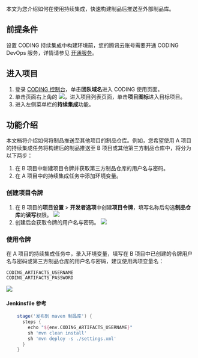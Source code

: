 本文为您介绍如何在使用持续集成，快速构建制品后推送至外部制品库。

## 前提条件
设置 CODING 持续集成中构建环境前，您的腾讯云账号需要开通 CODING DevOps 服务，详情请参见 [开通服务](https://cloud.tencent.com/document/product/1115/37268)。

## 进入项目
1. 登录 [CODING 控制台](https://console.cloud.tencent.com/coding)，单击**团队域名**进入 CODING 使用页面。
2. 单击页面右上角的 <img src ="https://main.qcloudimg.com/raw/d94a8e60dd3a41d0af07d72ae0e9d70e.png" style ="margin:0">，进入项目列表页面，单击**项目图标**进入目标项目。
3.  进入左侧菜单栏的**持续集成**功能。

## 功能介绍
本文档将介绍如何将制品推送至其他项目的制品仓库。例如，您希望使用 A 项目的持续集成任务将构建后的制品推送至 B 项目或其他第三方制品仓库中，将分为以下两步：
1.  在 B 项目中新建项目令牌并获取第三方制品仓库的用户名与密码。
2.  在 A 项目中的持续集成任务中添加环境变量。

### 创建项目令牌[](id:create-token)
1. 在 B 项目的**项目设置** > **开发者选项**中创建**项目令牌**，填写名称后勾选**制品仓库**的**读写**权限。
![](https://qcloudimg.tencent-cloud.cn/raw/b33a8b087345ee6bba1e49f6c52683b4.png)
2. 创建后会获取令牌的用户名与密码。
![](https://qcloudimg.tencent-cloud.cn/raw/a57aed4bbf386251d95a5ece1110c24f.png)

### 使用令牌[](id:use-token)
在 A 项目的持续集成任务中，录入环境变量，填写在 B 项目中已创建的令牌用户名与密码或第三方制品仓库的用户名与密码，建议使用两项变量名：
```shell
CODING_ARTIFACTS_USERNAME
CODING_ARTIFACTS_PASSWORD
```
![](https://qcloudimg.tencent-cloud.cn/raw/d4373e37a56373cb8f7aba6839b762cb.png)

#### Jenkinsfile 参考[](id:jenkinsfile)
```groovy
    stage('发布到 maven 制品库') {
      steps {
        echo "${env.CODING_ARTIFACTS_USERNAME}"
        sh 'mvn clean install'
        sh 'mvn deploy -s ./settings.xml'
      }
    }
```
